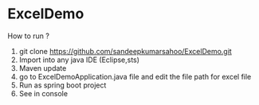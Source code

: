 # ExcelDemo

How to run ?
1. git clone https://github.com/sandeepkumarsahoo/ExcelDemo.git
2. Import into any java IDE (Eclipse,sts)
3. Maven update
4. go to ExcelDemoApplication.java file and 
edit the file path for excel file
6. Run as spring boot project
7. See in console
